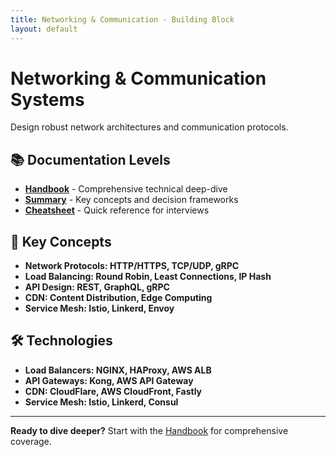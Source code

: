 ```yaml
---
title: Networking & Communication - Building Block
layout: default
---
```


# Networking & Communication Systems

Design robust network architectures and communication protocols.

## 📚 Documentation Levels

- **[Handbook](./handbook)** - Comprehensive technical deep-dive
- **[Summary](./summary)** - Key concepts and decision frameworks  
- **[Cheatsheet](./cheatsheet)** - Quick reference for interviews

## 🎯 Key Concepts

- **Network Protocols: HTTP/HTTPS, TCP/UDP, gRPC**
- **Load Balancing: Round Robin, Least Connections, IP Hash**
- **API Design: REST, GraphQL, gRPC**
- **CDN: Content Distribution, Edge Computing**
- **Service Mesh: Istio, Linkerd, Envoy**

## 🛠️ Technologies

- **Load Balancers: NGINX, HAProxy, AWS ALB**
- **API Gateways: Kong, AWS API Gateway**
- **CDN: CloudFlare, AWS CloudFront, Fastly**
- **Service Mesh: Istio, Linkerd, Consul**

---

**Ready to dive deeper?** Start with the [Handbook](./handbook) for comprehensive coverage.
